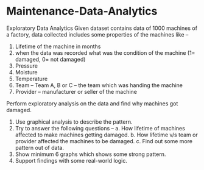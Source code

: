 # Maintenance-Data-Analytics
Exploratory Data Analytics
Given dataset contains data of 1000 machines of a factory, data collected includes some properties of the machines like – 
1. Lifetime of the machine in months
2. when the data was recorded what was the condition of the machine (1= damaged, 0= not damaged)
3. Pressure
4. Moisture
5. Temperature
6. Team – Team A, B or C – the team which was handing the machine
7. Provider – manufacturer or seller of the machine

Perform exploratory analysis on the data and find why machines got damaged. 
1. Use graphical analysis to describe the pattern.
2. Try to answer the following questions – 
a. How lifetime of machines affected to make machines getting damaged.
b. How lifetime v/s team or provider affected the machines to be damaged.
c. Find out some more pattern out of data.
3. Show minimum 6 graphs which shows some strong pattern.
4. Support findings with some real-world logic.
